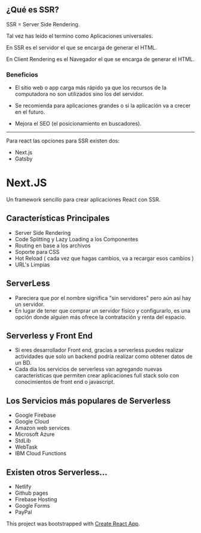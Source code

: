 ## ¿Qué es SSR?

SSR = Server Side Rendering.

Tal vez has leído el termino como Aplicaciones universales.

En SSR es el servidor el que se encarga de generar el HTML.

En Client Rendering es el Navegador el que se encarga de generar el HTML.

### Beneficios

- El sitio web o app carga más rápido ya que los recursos de la computadora no son utilizados sino los del servidor.

- Se recomienda para aplicaciones grandes o si la aplicación va a crecer en el futuro.

- Mejora el SEO (el posicionamiento en buscadores).
___

Para react las opciones para SSR existen dos:

- Next.js
- Gatsby

# Next.JS

Un framework sencillo para crear aplicaciones React con SSR.

## Características Principales

- Server Side Rendering
- Code Splitting y Lazy Loading a los Componentes
- Routing en base a los archivos
- Soporte para CSS
- Hot Reload ( cada vez que hagas cambios, va a recargar esos cambios )
- URL's Limpias

## ServerLess

- Pareciera que por el nombre significa "sin servidores" pero aún así hay un servidor.
- En lugar de tener que comprar un servidor físico y configurarlo, es una opción donde alguien más ofrece la contratación y renta del espacio. 

## Serverless y Front End

- Si eres desarrollador Front end, gracias a serverless puedes realizar actividades que solo un backend podría realizar como obtener datos de un BD.
- Cada día los servicios de serverless van agregando nuevas características que permiten crear aplicaciones full stack solo con conocimientos de front end o javascript.

## Los Servicios más populares de Serverless

- Google Firebase
- Google Cloud
- Amazon web services
- Microsoft Azure
- StdLib
- WebTask
- IBM Cloud Functions

## Existen otros Serverless...

- Netlify
- Github pages
- Firebase Hosting
- Google Forms
- PayPal

This project was bootstrapped with [Create React App](https://github.com/facebook/create-react-app).